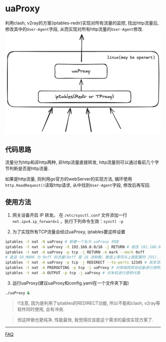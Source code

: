 # uaProxy

利用clash, v2ray的方案(iptables-redir)实现对所有流量的监控,
找出http流量后, 修改其中的`User-Agent`字段, 从而实现对所有http流量的`User-Agent`修改.
![uaProxy](uaProxy.png)

## 代码思路
流量分为http和非http两种, 非http流量直接转发, http流量则可以通过看前几个字节判断是否是http流量.

如果是http流量, 则利用go官方的webServer的实现方法, 循环使用`http.ReadRequest()`读取http请求, 从中找到`User-Agent`字段, 修改后再写回.

## 使用方法
1. 网关设备开启 IP 转发。
在 `/etc/sysctl.conf` 文件添加一行 `net.ipv4.ip_forward=1` ，执行下列命令生效：`sysctl -p`

2. 为了实现所有TCP流量会经过uaProxy, iptables要这样设置
```sh
iptables -t nat -N uaProxy # 新建一个名为 uaProxy 的链
iptables -t nat -A uaProxy -d 192.168.0.0/16 -j RETURN # 直连 192.168.0.0/16
iptables -t nat -A uaProxy -p tcp -j RETURN -m mark --mark 0xff
# 直连 SO_MARK 为 0xff 的流量(0xff 是 16 进制数，数值上等同与上面配置的 255)，此规则目的是避免代理本机(网关)流量出现回环问题
iptables -t nat -A uaProxy -p tcp -j REDIRECT --to-ports 12345 # 其余流量转发到 12345 端口（即 uaProxy开启的redir-port）
iptables -t nat -A PREROUTING -p tcp -j uaProxy # 对局域网其他设备进行透明代理
iptables -t nat -A OUTPUT -p tcp -j uaProxy # 对本机进行透明代理
```

3. 运行uaProxy(建议uaProxy和config.yaml在一个文件夹下面)
```sh
./uaProxy &
```
> ‼️注意, 因为是利用了iptables的REDIRECT功能, 所以不能和clash, v2ray等软件同时使用, 会有冲突.

> 但这样做也更纯净, 性能最快, 我觉得应该是这个需求的最佳实现方案了.

------------------------------------------

[FAQ](FAQ.md)
